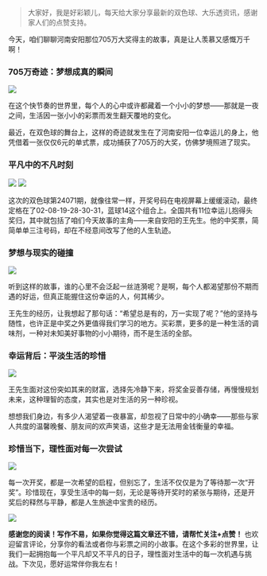 > 大家好，我是好彩颖儿，每天给大家分享最新的双色球、大乐透资讯，感谢家人们的点赞支持。

今天，咱们聊聊河南安阳那位705万大奖得主的故事，真是让人羡慕又感慨万千啊！


### 705万奇迹：梦想成真的瞬间


![](https://cdn.jsdelivr.net/gh/wangwenjie1314/PicCDN/2024-6-29/1719643255068-image.png)


在这个快节奏的世界里，每个人的心中或许都藏着一个小小的梦想——那就是一夜之间，生活因一张小小的彩票而发生翻天覆地的变化。

最近，在双色球的舞台上，这样的奇迹就发生在了河南安阳一位幸运儿的身上，他凭借着一张仅仅6元的单式票，成功捕获了705万的大奖，仿佛梦境照进了现实。

### 平凡中的不凡时刻


![](https://cdn.jsdelivr.net/gh/wangwenjie1314/PicCDN/2024-6-29/1719643104757-image.png)
![](https://cdn.jsdelivr.net/gh/wangwenjie1314/PicCDN/2024-6-29/1719643152294-image.png)

这次的双色球第24071期，就像往常一样，开奖号码在电视屏幕上缓缓滚动，最终定格在了02-08-19-28-30-31，蓝球14这个组合上。全国共有11位幸运儿抱得头奖归，其中就包括了咱们今天故事的主角——来自安阳的王先生。他的中奖票，简简单单三注号码，却在不经意间改写了他的人生轨迹。

### 梦想与现实的碰撞


![](https://cdn.jsdelivr.net/gh/wangwenjie1314/PicCDN/2024-6-29/1719643297110-image.png)


听到这样的故事，谁的心里不会泛起一丝涟漪呢？是啊，每个人都渴望那份不期而遇的好运，但真正能握住这份幸运的人，何其稀少。

王先生的经历，让我想起了那句话：“希望总是有的，万一实现了呢？”他的坚持与随性，也许正是中奖之外更值得我们学习的地方。买彩票，更多的是一种生活的调味剂，一种对未知美好事物的小小期待，而不是生活的全部。

### 幸运背后：平淡生活的珍惜


![](https://cdn.jsdelivr.net/gh/wangwenjie1314/PicCDN/2024-6-29/1719645374696-image.png)


王先生面对这份突如其来的财富，选择先冷静下来，将奖金妥善存储，再慢慢规划未来，这种理智的态度，其实也是对生活的另一种珍视。

想想我们身边，有多少人渴望着一夜暴富，却忽视了日常中的小确幸——那些与家人共度的温馨晚餐、朋友间的欢声笑语，这些才是无法用金钱衡量的幸福。

### 珍惜当下，理性面对每一次尝试


![](https://cdn.jsdelivr.net/gh/wangwenjie1314/PicCDN/2024-6-29/1719645425984-image.png)


每一次开奖，都是一次希望的启程，但别忘了，生活不仅仅是为了等待那一次“开奖”。珍惜现在，享受生活中的每一刻，无论是等待开奖时的紧张与期待，还是开奖后的释然与平静，都是人生旅途中宝贵的经历。


![](https://cdn.jsdelivr.net/gh/wangwenjie1314/PicCDN/2024-6-29/1719650917409-image.png)


**感谢您的阅读！写作不易，如果你觉得这篇文章还不错，请帮忙关注+点赞！** 也欢迎留言评论，分享你的看法或者你与彩票之间的小故事。在这个多彩的世界里，让我们一起拥抱每一个平凡却又不平凡的日子，理性面对生活中的每一次机遇与挑战。下次见，愿好运常伴你我左右！